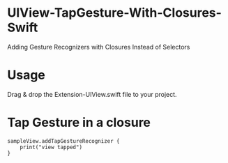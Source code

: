 # UIView-TapGesture-With-Closures-Swift
Adding Gesture Recognizers with Closures Instead of Selectors

# Usage
Drag & drop the Extension-UIView.swift file to your project.

# Tap Gesture in a closure
```
sampleView.addTapGestureRecognizer {
    print("view tapped")
}
```
